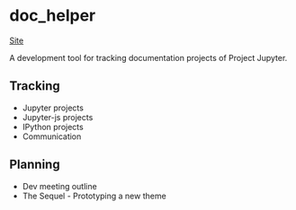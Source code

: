 # doc_helper

[Site](http://doc_helper.iheartjupyterdocs.org/index.html)

A development tool for tracking documentation projects of Project Jupyter.

## Tracking
* Jupyter projects
* Jupyter-js projects
* IPython projects
* Communication

## Planning
* Dev meeting outline
* The Sequel - Prototyping a new theme
